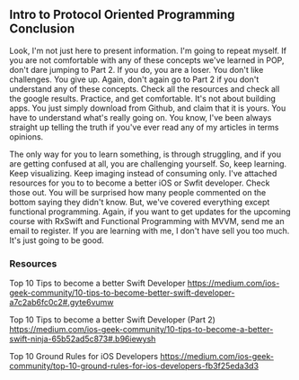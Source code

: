 ## Intro to Protocol Oriented Programming Conclusion


Look, I'm not just here to present information. I'm going to repeat myself. If you are not comfortable with any of these concepts we've learned in POP, don't dare jumping to Part 2. If you do, you are a loser. You don't like challenges. You give up. Again, don't again go to Part 2 if you don't understand any of these concepts. Check all the resources and check all the google results. Practice, and get comfortable. It's not about building apps. You just simply download from Github, and claim that it is yours. You have to understand what's really going on. You know, I've been always straight up telling the truth if you've ever read any of my articles in terms opinions.

The only way for you to learn something, is through struggling, and if you are getting confused at all, you are challenging yourself. So, keep learning. Keep visualizing. Keep imaging instead of consuming only. I've attached resources for you to to become a better iOS or Swfit developer. Check those out. You will be surprised how many people commented on the bottom saying they didn't know. But, we've covered everything except functional programming. Again, if you want to get updates for the upcoming course with RxSwift and Functional Programming with MVVM, send me an email to register. If you are learning with me, I don't have sell you too much. It's just going to be good.

### Resources
Top 10 Tips to become a better Swift Developer  https://medium.com/ios-geek-community/10-tips-to-become-better-swift-developer-a7c2ab6fc0c2#.gyte6vumw

Top 10 Tips to become a better Swift Developer (Part 2)
https://medium.com/ios-geek-community/10-tips-to-become-a-better-swift-ninja-65b52ad5c873#.b96iewysh

Top 10 Ground Rules for iOS Developers
https://medium.com/ios-geek-community/top-10-ground-rules-for-ios-developers-fb3f25eda3d3
